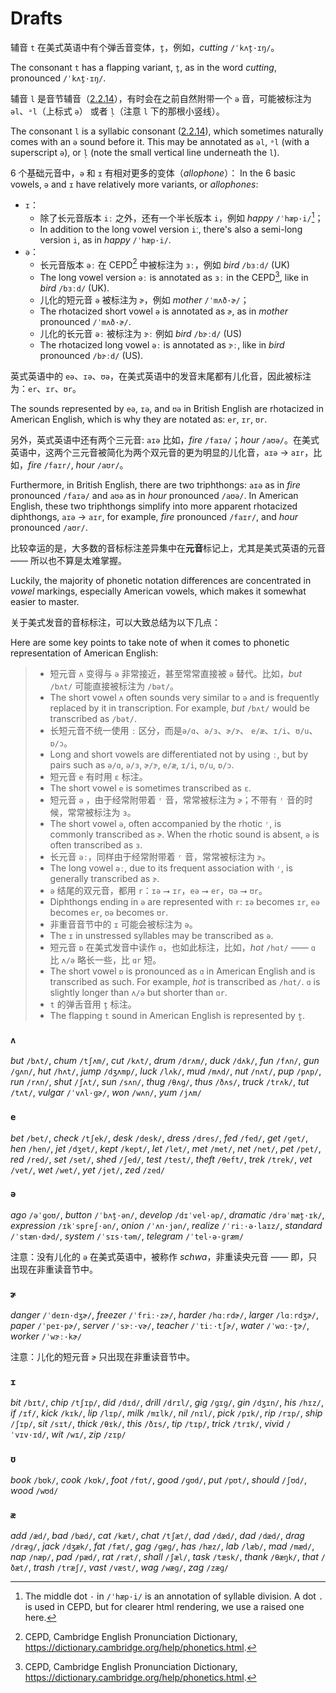 # Drafts

辅音 `t` 在美式英语中有个弹舌音变体，`t̬`，例如，*cutting* `/ˈkʌt̬·ɪŋ/`。

The consonant `t` has a flapping variant, `t̬`, as in the word *cutting*, pronounced `/ˈkʌt̬·ɪŋ/`.

辅音 `l` 是音节辅音（[2.2.14](2.2.14-lr)），有时会在之前自然附带一个 `ə` 音，可能被标注为 `əl`、`ᵊl`（上标式 `ə`） 或者 `l̩`（注意 `l` 下的那根小竖线）。

The consonant `l` is a syllabic consonant ([2.2.14](2.2.14-lr)), which sometimes naturally comes with an `ə` sound before it. This may be annotated as `əl`, `ᵊl` (with a superscript `ə`), or `l̩` (note the small vertical line underneath the `l`).

6 个基础元音中，`ə` 和 `ɪ` 有相对更多的变体（*allophone*）：
In the 6 basic vowels, `ə` and `ɪ` have relatively more variants, or *allophones*:

* `ɪ`：
  * 除了长元音版本 `iː` 之外，还有一个半长版本 `i`，例如 *happy* `/ˈhæp·i/`[^1]；
  * In addition to the long vowel version `i`ː, there's also a semi-long version `i`, as in *happy* `/ˈhæp·i/`.
* `ə`：
  * 长元音版本 `əː` 在 CEPD[^2] 中被标注为 `ɜː`，例如 *bird* `/bɜːd/` (UK)
  * The long vowel version `əː` is annotated as `ɜː` in the CEPD[^2], like in *bird* `/bɜːd/` (UK).
  * 儿化的短元音 `ə` 被标注为 `ɚ`，例如 *mother* `/ˈmʌð·ɚ/`；
  * The rhotacized short vowel `ə` is annotated as `ɚ`, as in *mother* pronounced `/ˈmʌð·ɚ/`.
  * 儿化的长元音 `əː` 被标注为 `ɝː` 例如 *bird* `/bɝːd/` (US)
  * The rhotacized long vowel `əː` is annotated as `ɝː`, like in *bird* pronounced `/bɝːd/` (US).

英式英语中的 `eə`、`ɪə`、`ʊə`，在美式英语中的发音末尾都有儿化音，因此被标注为：`er`、`ɪr`、`ʊr`。

The sounds represented by `eə`, `ɪə`, and `ʊə` in British English are rhotacized in American English, which is why they are notated as: `er`, `ɪr`, `ʊr`.

另外，英式英语中还有两个三元音: `aɪə` 比如，*fire* `/faɪə/`；*hour* `/aʊə/`。在美式英语中，这两个三元音被简化为两个双元音的更为明显的儿化音，`aɪə` → `aɪr`，比如，*fire* `/faɪr/`, *hour* `/aʊr/`。

Furthermore, in British English, there are two triphthongs: `aɪə` as in *fire* pronounced `/faɪə/` and `aʊə` as in *hour* pronounced `/aʊə/`. In American English, these two triphthongs simplify into more apparent rhotacized diphthongs, `aɪə` → `aɪr`, for example, *fire* pronounced `/faɪr/`, and *hour* pronounced `/aʊr/`.

[^1]: The middle dot `·` in `/ˈhæp·i/` is an annotation of syllable division. A dot `.` is used in CEPD, but for clearer html rendering, we use a raised one here.
[^2]: CEPD, Cambridge English Pronunciation Dictionary, https://dictionary.cambridge.org/help/phonetics.html.



比较幸运的是，大多数的音标标注差异集中在**元音**标记上，尤其是美式英语的元音 —— 所以也不算是太难掌握。

Luckily, the majority of phonetic notation differences are concentrated in *vowel* markings, especially American vowels, which makes it somewhat easier to master.

关于美式发音的音标标注，可以大致总结为以下几点：

Here are some key points to take note of when it comes to phonetic representation of American English:

> - 短元音 `ʌ` 变得与 `ə` 非常接近，甚至常常直接被 `ə` 替代。比如，*but* `/bʌt/` 可能直接被标注为 `/bət/`。
> - The short vowel `ʌ` often sounds very similar to `ə` and is frequently replaced by it in transcription. For example, *but* `/bʌt/` would be transcribed as `/bət/`.
> - 长短元音不统一使用 `ː` 区分，而是`ə/ɑ`、`ə/ɜ`、`ɚ/ɝ`、 `e/æ`、`ɪ/i`、`ʊ/u`、`ɒ/ɔ`。
> - Long and short vowels are differentiated not by using `ː`, but by pairs such as `ə/ɑ`, `ə/ɜ`, `ɚ/ɝ`, `e/æ`, `ɪ/i`, `ʊ/u`, `ɒ/ɔ`.
> - 短元音 `e` 有时用 `ɛ` 标注。
> - The short vowel `e` is sometimes transcribed as `ɛ`.
> - 短元音 `ə` ，由于经常附带着 `ʳ` 音，常常被标注为 `ɚ`；不带有 `ʳ` 音的时候，常常被标注为 `ɜ`。
> - The short vowel `ə`, often accompanied by the rhotic `ʳ`, is commonly transcribed as `ɚ`. When the rhotic sound is absent, `ə` is often transcribed as `ɜ`.
> - 长元音 `əː`，同样由于经常附带着 `ʳ` 音，常常被标注为 `ɝ`。
> - The long vowel `əː`, due to its frequent association with `ʳ`, is generally transcribed as `ɝ`.
> - `ə` 结尾的双元音，都用 `r`：`ɪə` ⭢ `ɪr`，`eə` ⭢ `er`，`ʊə` ⭢ `ʊr`。
> - Diphthongs ending in `ə` are represented with `r`: `ɪə` becomes `ɪr`, `eə` becomes `er`, `ʊə` becomes `ʊr`.
> - 非重音音节中的 `ɪ` 可能会被标注为 `ə`。
> - The `ɪ` in unstressed syllables may be transcribed as `ə`.
> - 短元音 `ɒ` 在美式发音中读作 `ɑ`，也如此标注，比如，*hot* `/hɑt/` —— `ɑ` 比 `ʌ/ə` 略长一些，比 `ɑr` 短。
> - The short vowel `ɒ` is pronounced as `ɑ` in American English and is transcribed as such. For example, *hot* is transcribed as `/hɑt/`. `ɑ` is slightly longer than `ʌ/ə` but shorter than `ɑr`.
> - `t` 的弹舌音用 `t̬` 标注。
> - The flapping `t` sound in American English is represented by `t̬`.





### `ʌ`

*but* `/bʌt/`, *chum* `/tʃʌm/`, *cut* `/kʌt/`, *drum* `/drʌm/`, *duck* `/dʌk/`, *fun* `/fʌn/`, *gun* `/ɡʌn/`, *hut* `/hʌt/`, *jump* `/dʒʌmp/`, *luck* `/lʌk/`, *mud* `/mʌd/`, *nut* `/nʌt/`, *pup* `/pʌp/`, *run* `/rʌn/`, *shut* `/ʃʌt/`, *sun* `/sʌn/`, *thug* `/θʌɡ/`, *thus* `/ðʌs/`, *truck* `/trʌk/`, *tut* `/tʌt/`, *vulgar* `/ˈvʌl·ɡɚ/`, *won* `/wʌn/`, *yum*  `/jʌm/`


### `e`

*bet* `/bet/`, *check* `/tʃek/`, *desk* `/desk/`, *dress* `/dres/`, *fed* `/fed/`, *get* `/ɡet/`, *hen* `/hen/`, *jet* `/dʒet/`, *kept* `/kept/`, *let* `/let/`, *met* `/met/`, *net* `/net/`, *pet* `/pet/`, *red* `/red/`, *set* `/set/`, *shed* `/ʃed/`, *test* `/test/`, *theft* `/θeft/`, *trek* `/trek/`, *vet* `/vet/`, *wet* `/wet/`, *yet* `/jet/`, *zed* `/zed/`

### `ə`

*ago* `/əˈɡoʊ/`, *button* `/ˈbʌt̬·ən/`, *develop* `/dɪˈvel·əp/`, *dramatic* `/drəˈmæt̬·ɪk/`, *expression* `/ɪkˈspreʃ·ən/`, *onion* `/ˈʌn·jən/`, *realize* `/ˈriː·ə·laɪz/`, *standard* `/ˈstæn·dɚd/`, *system* `/ˈsɪs·təm/`, *telegram* `/ˈtel·ə·ɡræm/`

注意：没有儿化的 `ə` 在美式英语中，被称作 *schwa*，非重读央元音 —— 即，只出现在非重读音节中。

### `ɚ`

*danger* `/ˈdeɪn·dʒɚ/`, *freezer* `/ˈfriː·zɚ/`, *harder* `/hɑːrdɚ/`, *larger* `/lɑːrdʒɚ/`, *paper* `/ˈpeɪ·pɚ/`, *server* `/ˈsɝː·vɚ/`, *teacher* `/ˈtiː·tʃɚ/`, *water* `/ˈwɑː·t̬ɚ/`, *worker* `/ˈwɝː·kɚ/`

注意：儿化的短元音 `ɚ` 只出现在非重读音节中。

### `ɪ`

*bit* `/bɪt/`, *chip* `/tʃɪp/`, *did* `/dɪd/`, *drill* `/drɪl/`, *gig* `/ɡɪɡ/`, *gin* `/dʒɪn/`, *his* `/hɪz/`, *if* `/ɪf/`, *kick* `/kɪk/`, *lip* `/lɪp/`, *milk* `/mɪlk/`, *nil* `/nɪl/`, *pick* `/pɪk/`, *rip* `/rɪp/`, *ship* `/ʃɪp/`, *sit* `/sɪt/`, *thick* `/θɪk/`, *this* `/ðɪs/`, *tip* `/tɪp/`, *trick* `/trɪk/`, *vivid* `/ˈvɪv·ɪd/`, *wit* `/wɪ/`, *zip* `/zɪp/`

### `ʊ`

*book* `/bʊk/`, *cook* `/kʊk/`, *foot* `/fʊt/`, *good* `/ɡʊd/`, *put* `/pʊt/`, *should* `/ʃʊd/`, *wood* `/wʊd/`

### `æ`

*add* `/æd/`, *bad* `/bæd/`, *cat* `/kæt/`, *chat* `/tʃæt/`, *dad* `/dæd/`, *dad* `/dæd/`, *drag* `/dræɡ/`, *jack* `/dʒæk/`, *fat* `/fæt/`, *gag* `/ɡæɡ/`, *has* `/hæz/`, *lab* `/læb/`, *mad* `/mæd/`, *nap* `/næp/`, *pad* `/pæd/`, *rat* `/ræt/`, *shall* `/ʃæl/`, *task* `/tæsk/`, *thank* `/θæŋk/`, *that* `/ðæt/`, *trash* `/træʃ/`, *vast* `/væst/`, *wag* `/wæɡ/`, *zag* `/zæɡ/`